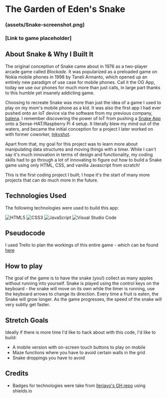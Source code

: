 # The Garden of Eden's Snake
### (assets/Snake-screenshot.png)
### [Link to game placeholder]
## About Snake & Why I Built It
The original conception of Snake came about in 1976 as a two-player arcade game called _Blockade_. It was popularized as a preloaded game on Nokia mobile phones in 1998 by Taneli Armanto, which opened up an entirely new paradigm of use case for mobile phones. Call it the OG App, today we use our phones for much more than just calls, in large part thanks to this humble yet insanely addicting game.

Choosing to recreate Snake was more than just the idea of a game I used to play on my mom's mobile phone as a kid. It was also the first app I had ever pushed onto an IoT device via the software from my previous company, [balena](https://github.com/balena-io). I remember discovering the power of IoT from pushing a [Snake App](https://github.com/balena-io-playground/sense-snake)  onto a Sense-HAT/Raspberry Pi 4 setup. It literally blew my mind out of the waters, and became the initial conception for a project I later worked on with former coworker, [Inkyshot](https://github.com/balenalabs/inkyshot).

Apart from that, my goal for this project was to learn more about manipulating data structures and moving things with a timer. While I can't say it's much innovation in terms of design and functionality, my coding skills had to go through a lot of innovating to figure out how to build a Snake game using only HTML, CSS, and vanilla Javascript from scratch!

This is the first coding project I built; I hope it's the start of many more projects that can do much more in the future. 

## Technologies Used
The following technologies were used to build this app:

![HTML5](https://img.shields.io/badge/html5-%23E34F26.svg?style=for-the-badge&logo=html5&logoColor=white)
![CSS3](https://img.shields.io/badge/css3-%231572B6.svg?style=for-the-badge&logo=css3&logoColor=white)
![JavaScript](https://img.shields.io/badge/javascript-%23323330.svg?style=for-the-badge&logo=javascript&logoColor=%23F7DF1E)
![Visual Studio Code](https://img.shields.io/badge/Visual%20Studio%20Code-0078d7.svg?style=for-the-badge&logo=visual-studio-code&logoColor=white)

## Pseudocode
I used Trello to plan the workings of this entire game - which can be found [here](https://trello.com/b/u7Z8Ejrj/snake-web-browser-pseudocode)

## How to play
The goal of the game is to have the snake (you!) collect as many apples without running into yourself. Snake is played using the control keys on the keyboard - the snake will move on its own while the timer is running, use the keyboard arrows to change its direction. Every time a fruit is eaten, the Snake will grow longer. As the game progresses, the speed of the snake will very subtly get faster.
## Stretch Goals
Ideally if there is more time I'd like to hack about with this code, I'd like to build: 
+ A mobile version with on-screen touch buttons to play on mobile
+ Maze functions where you have to avoid certain walls in the grid
+ Snake droppings you have to avoid 
## Credits
+ Badges for technologies were take from [Ileriayo's GH repo](https://github.com/Ileriayo/markdown-badges) using shields.io
